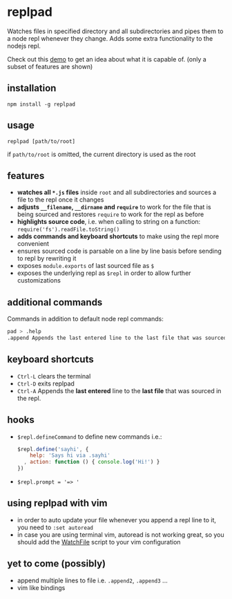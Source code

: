 # replpad

Watches files in specified directory and all subdirectories and pipes them to a node repl whenever they change. Adds some extra
functionality to the nodejs repl.

Check out this [demo](http://youtu.be/AuGPd-AAl-8) to get an idea about what it is capable of. (only a subset of
features are shown)

## installation

    npm install -g replpad

## usage

    replpad [path/to/root]

if `path/to/root` is omitted, the current directory is used as the root

## features

- **watches all `*.js` files** inside `root` and all subdirectories and sources a file to the repl once it changes
- **adjusts `__filename`, `__dirname` and `require`** to work for the file that is being sourced and restores `require` to work
  for the repl as before
- **highlights source code**, i.e. when calling to string on a function: `require('fs').readFile.toString()`
- **adds commands and keyboard shortcuts** to make using the repl more convenient
- ensures sourced code is parsable on a line by line basis before sending to repl by rewriting it
- exposes `module.exports` of last sourced file as `$`
- exposes the underlying repl as `$repl` in order to allow further customizations

## additional commands

Commands in addition to default node repl commands:

```sh
pad > .help
.append	Appends the last entered line to the last file that was sourced in the repl.
```

## keyboard shortcuts

- `Ctrl-L` clears the terminal
- `Ctrl-D` exits replpad
- `Ctrl-A` Appends the **last entered** line to the **last file** that was sourced in the repl.

## hooks

- `$repl.defineCommand` to define new commands i.e.: 

  ```js
  $repl.define('sayhi', { 
      help: 'Says hi via .sayhi'
    , action: function () { console.log('Hi!') }
  })
  ```
- `$repl.prompt = '=> '`

## using replpad with vim

- in order to auto update your file whenever you append a repl line to it, you need to `:set autoread`
- in case you are using terminal vim, autoread is not working great, so you should add the
  [WatchFile](http://vim.wikia.com/wiki/Have_Vim_check_automatically_if_the_file_has_changed_externally) script to your
  vim configuration

## yet to come (possibly)

- append multiple lines to file i.e. `.append2`, `.append3` ...
- vim like bindings
